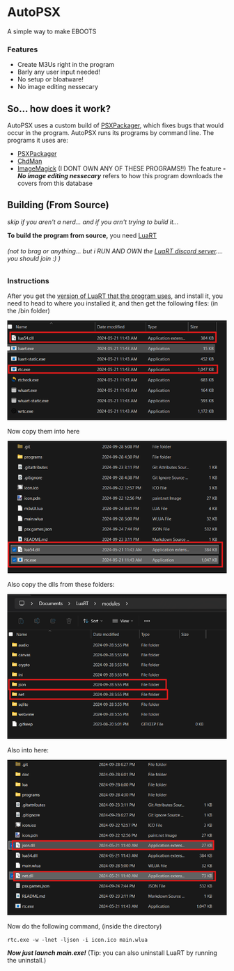 # AutoPSX
A simple way to make EBOOTS

### Features

 - Create M3Us right in the program
 - Barly any user input needed! 
 - No setup or bloatware!
 - No image editing nessecary

## So... how does it work?
AutoPSX uses a custom build of [PSXPackager](https://github.com/RupertAvery/PSXPackager), which fixes bugs that would occur in the program. AutoPSX runs its programs by command line. 
The programs it uses are:

 - [PSXPackager](https://github.com/RupertAvery/PSXPackager)
 - [ChdMan](https://github.com/charlesthobe/chdman)
 - [ImageMagick](https://github.com/ImageMagick)
(I DONT OWN ANY OF THESE PROGRAMS!!) 
The feature  ***- No image editing nessecary*** refers to how this program downloads the covers from this database

## Building (From Source)
*skip if you aren't a nerd... and if you arn't trying to build it...*

**To build the program from source,** you need [LuaRT](https://luart.org/index.html)
###### *(not to brag or anything... but i RUN AND OWN the [LuaRT discord server](https://discord.gg/WRwDMnQR4d).... you should join :) )*
### Instructions
After you get the [version of LuaRT that the program uses](https://github.com/samyeyo/LuaRT/releases/tag/v1.8.0), and install it, you need to head to where you installed it, and then get the following files: (in the /bin folder)

![files](https://github.com/xFN10x/AutoPSX/blob/main/doc/img/Screenshot%202024-09-28%20175755.png?raw=true)

Now copy them into here

![enter image description here](https://github.com/xFN10x/AutoPSX/blob/main/doc/img/Screenshot%202024-09-28%20175923.png?raw=true)

Also copy the dlls from these folders:

![enter image description here](https://github.com/xFN10x/AutoPSX/blob/main/doc/img/Screenshot%202024-09-28%20182629.png?raw=true)


Also into here:

![enter image description here](https://github.com/xFN10x/AutoPSX/blob/main/doc/img/Screenshot%202024-09-28%20183029.png?raw=true)


Now do the following command, (inside the directory)

    rtc.exe -w -lnet -ljson -i icon.ico main.wlua
***Now just launch main.exe!***
(Tip: you can also uninstall LuaRT by running the uninstall.)
